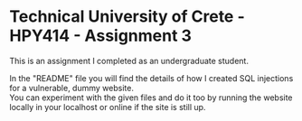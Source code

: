 # Technical University of Crete - HPY414 - Assignment 3

This is an assignment I completed as an undergraduate student.

In the "README" file you will find the details of how I created SQL injections for a vulnerable, dummy website.                                   
You can experiment with the given files and do it too by running the website locally in your localhost or online if the site is still up.
